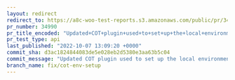 ```yaml
---
layout: redirect
redirect_to: https://a8c-woo-test-reports.s3.amazonaws.com/public/pr/34990/api/index.html
pr_number: 34990
pr_title_encoded: "Updated+COT+plugin+used+to+set+up+the+local+environment+with+COT+enabled."
pr_test_type: api
last_published: "2022-10-07 13:09:20 +0000"
commit_sha: d3ac1824844083de5e028eb2d5380e3aa63b5c04
commit_message: "Updated COT plugin used to set up the local environment with COT enab…"
branch_name: fix/cot-env-setup
---
```


